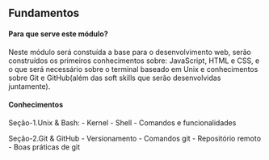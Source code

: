## Fundamentos

#### Para que serve este módulo?

Neste módulo será constuída a base para o desenvolvimento web, serão construídos os primeiros conhecimentos sobre: JavaScript, HTML e CSS, e o que será necessário sobre o terminal baseado em Unix e conhecimentos sobre Git e GitHub(além das soft skills que serão desenvolvidas juntamente).

#### Conhecimentos

Seção-1.Unix & Bash:
    - Kernel
    - Shell
    - Comandos e funcionalidades

Seção-2.Git & GitHub
    - Versionamento
    - Comandos git
    - Repositório remoto
    - Boas práticas de git